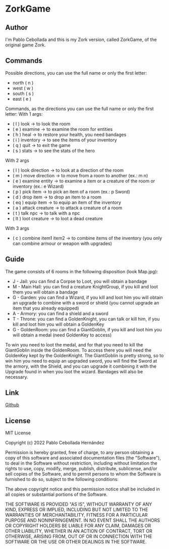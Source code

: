 # ZorkGame

## Author

I'm Pablo Cebollada and this is my Zork version, called ZorkGame, of the original game Zork.

## Commands

Possible directions, you can use the full name or only the first letter:
* north ( n )
* west ( w )
* south ( s )
* east ( e )

Commands, as the directions you can use the full name or only the first letter:
With 1 args:
* ( l ) look -> to look the room
* ( e ) examine -> to examine the room for entities
* ( h ) heal -> to restore your health, you need bandages
* ( i ) inventory -> to see the items of your inventory
* ( q ) quit -> to exit the game
* ( s ) stats -> to see the stats of the hero

With 2 args
* ( l ) look direction -> to look at a direction of the room
* ( m ) move direction -> to move from a room to another (ex.: m n)
* ( e ) examine entity -> to examine a item or a creature of the room or inventory (ex.: e Wizard)
* ( p ) pick item -> to pick an item of a room (ex.: p Sword)
* ( d ) drop item -> to drop an item to a room
* ( eq ) equip item -> to equip an item of the inventory
* ( a ) attack creature -> to attack a creature of a room
* ( t ) talk npc -> to talk with a npc
* ( lt ) loot creature -> to loot a dead creature

With 3 args
* ( c ) combine item1 item2 -> to combine items of the inventory (you only can combine armour or weapon with upgrades)

## Guide

The game consists of 6 rooms in the following disposition (look Map.jpg):

* J - Jail: you can find a Corpse to Loot, you will obtain a bandage
* M - Main Hall: you can find a creature KnightGroup, if you kill and loot them you will obtain a bandage
* G - Garden: you can find a Wizard, if you kill and loot him you will obtain an upgrade to combine with a sword or shield (you cannot upgrade an item that you already equipped)
* A - Armory: you can find a shield and a sword
* T - Throne: you can find a GoldenKnight, you can talk or kill him, if you kill and loot him you will obtain a GoldenKey
* G - GoldenRoom: you can find a GiantGoblin, if you kill and loot him you will obtain a medal (need GoldenKey to access)

To win you need to loot the medal, and for that you need to kill the GiantGoblin inside the GoldenRoom. To access there you will need the GoldenKey kept by the GoldenKnight. The GiantGoblin is pretty strong, so to win him you need to equip an upgraded sword, you will find the Sword at the armory, with the Shield, and you can upgrade it combining it with the Upgrade found in when you loot the wizard. Bandages will also be necessary.

## Link

[Github](https://github.com/PaablooCH/ZorkGame)

## License

MIT License

Copyright (c) 2022 Pablo Cebollada Hernández

Permission is hereby granted, free of charge, to any person obtaining a copy
of this software and associated documentation files (the "Software"), to deal
in the Software without restriction, including without limitation the rights
to use, copy, modify, merge, publish, distribute, sublicense, and/or sell
copies of the Software, and to permit persons to whom the Software is
furnished to do so, subject to the following conditions:

The above copyright notice and this permission notice shall be included in all
copies or substantial portions of the Software.

THE SOFTWARE IS PROVIDED "AS IS", WITHOUT WARRANTY OF ANY KIND, EXPRESS OR
IMPLIED, INCLUDING BUT NOT LIMITED TO THE WARRANTIES OF MERCHANTABILITY,
FITNESS FOR A PARTICULAR PURPOSE AND NONINFRINGEMENT. IN NO EVENT SHALL THE
AUTHORS OR COPYRIGHT HOLDERS BE LIABLE FOR ANY CLAIM, DAMAGES OR OTHER
LIABILITY, WHETHER IN AN ACTION OF CONTRACT, TORT OR OTHERWISE, ARISING FROM,
OUT OF OR IN CONNECTION WITH THE SOFTWARE OR THE USE OR OTHER DEALINGS IN THE
SOFTWARE.